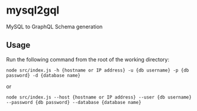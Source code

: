 # mysql2gql
MySQL to GraphQL Schema generation


## Usage

Run the following command from the root of the working directory:

```
node src/index.js -h {hostname or IP address} -u {db username} -p {db password} -d {database name}
```

or

```
node src/index.js --host {hostname or IP address} --user {db username} --password {db password} --database {database name}
```

